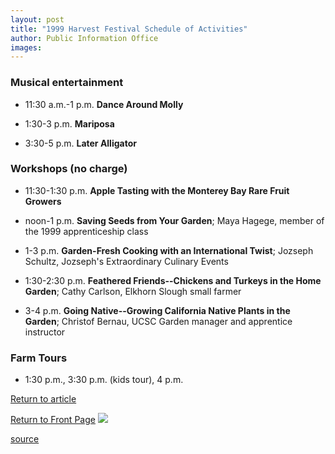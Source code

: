 ```yaml
---
layout: post
title: "1999 Harvest Festival Schedule of Activities"
author: Public Information Office
images:
---
```


### Musical entertainment

* 11:30 a.m.-1 p.m. **Dance Around Molly**  
  

* 1:30-3 p.m. **Mariposa**  
  

* 3:30-5 p.m. **Later Alligator**

### Workshops (no charge)

* 11:30-1:30 p.m. **Apple Tasting with the Monterey Bay Rare Fruit Growers**   
  

* noon-1 p.m. **Saving Seeds from Your Garden**; Maya Hagege, member of the 1999 apprenticeship class
* 1-3 p.m. **Garden-Fresh Cooking with an International Twist**; Jozseph Schultz, Jozseph's Extraordinary Culinary Events
* 1:30-2:30 p.m. **Feathered Friends--Chickens and Turkeys in the Home Garden**; Cathy Carlson, Elkhorn Slough small farmer
* 3-4 p.m. **Going Native--Growing California Native Plants in the Garden**; Christof Bernau, UCSC Garden manager and apprentice instructor

### Farm Tours

* 1:30 p.m., 3:30 p.m. (kids tour), 4 p.m.

[Return to article][1]

[Return to Front Page][2] ![ ][3]


[1]: harvest.html
[2]: ../../index.html
[3]: ../../images/trans.gif

[source](http://www1.ucsc.edu/currents/99-00/10-04/schedule.html "Permalink to schedule")
